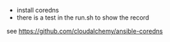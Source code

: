 
- install coredns
- there is a test in the run.sh to show the record

see https://github.com/cloudalchemy/ansible-coredns